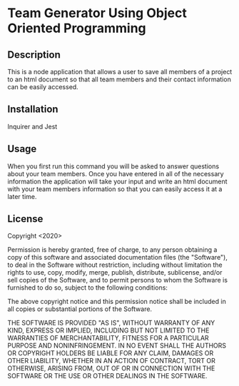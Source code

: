 # Team Generator Using Object Oriented Programming

## Description 
            
This is a node application that allows a user to save all members of a project to an html document so that all team members and their contact information can be easily accessed.     
         
## Installation
            
Inquirer and Jest
            
            
## Usage 
            
When you first run this command you will be asked to answer questions about your team members. Once you have entered in all of the necessary information the application will take your input and write an html document with your team members information so that you can easily access it at a later time. 
            
            
## License
            
Copyright <2020> <COPYRIGHT Journey Cruz>

Permission is hereby granted, free of charge, to any person obtaining a copy of this software and associated documentation files (the "Software"), to deal in the Software without restriction, including without limitation the rights to use, copy, modify, merge, publish, distribute, sublicense, and/or sell copies of the Software, and to permit persons to whom the Software is furnished to do so, subject to the following conditions:

The above copyright notice and this permission notice shall be included in all copies or substantial portions of the Software.

THE SOFTWARE IS PROVIDED "AS IS", WITHOUT WARRANTY OF ANY KIND, EXPRESS OR IMPLIED, INCLUDING BUT NOT LIMITED TO THE WARRANTIES OF MERCHANTABILITY, FITNESS FOR A PARTICULAR PURPOSE AND NONINFRINGEMENT. IN NO EVENT SHALL THE AUTHORS OR COPYRIGHT HOLDERS BE LIABLE FOR ANY CLAIM, DAMAGES OR OTHER LIABILITY, WHETHER IN AN ACTION OF CONTRACT, TORT OR OTHERWISE, ARISING FROM, OUT OF OR IN CONNECTION WITH THE SOFTWARE OR THE USE OR OTHER DEALINGS IN THE SOFTWARE.
